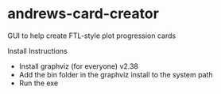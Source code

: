 # andrews-card-creator
GUI to help create FTL-style plot progression cards

Install Instructions

- Install graphviz (for everyone) v2.38
- Add the bin folder in the graphviz install to the system path
- Run the exe

